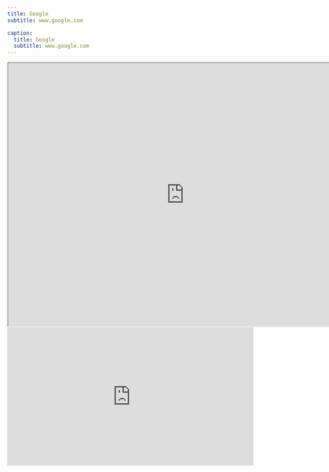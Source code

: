 ```yaml
---
title: Google
subtitle: www.google.com

caption:
  title: Google
  subtitle: www.google.com
---
```


<iframe referrerpolicy="no-referrer-when-downgrade" style="width:800px; height:600px;" src="https://web.archive.org/web/www.google.com.tw">_</iframe>
<iframe width="560" height="315" src="https://www.youtube.com/embed/FsexrpDI6nU?si=Hwg5t7f7kp6kEnpp" title="YouTube video player" frameborder="0" allow="accelerometer; autoplay; clipboard-write; encrypted-media; gyroscope; picture-in-picture; web-share" allowfullscreen></iframe>
